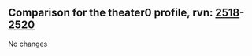 ## Comparison for the theater0 profile, rvn: [2518](https://github.com/PRO100KatYT/FortniteProfileRevisions/tree/main/profiles/theater0/2518%20theater0.json)-[2520](https://github.com/PRO100KatYT/FortniteProfileRevisions/tree/main/profiles/theater0/2520%20theater0.json)

No changes
